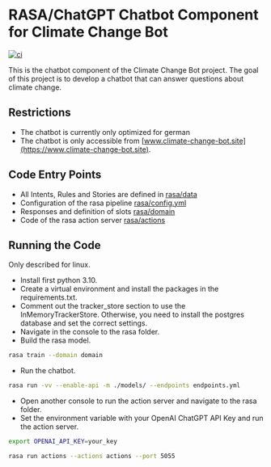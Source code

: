 # RASA/ChatGPT Chatbot Component for Climate Change Bot

[![ci](https://github.com/climate-change-bot/chatbot/actions/workflows/ci.yml/badge.svg)](https://github.com/climate-change-bot/chatbot/actions/workflows/ci.yml)

This is the chatbot component of the Climate Change Bot project. The goal of this project is to develop a chatbot that
can answer questions about climate change.

## Restrictions

- The chatbot is currently only optimized for german
- The chatbot is only accessible from [www.climate-change-bot.site](https://www.climate-change-bot.site).

## Code Entry Points

- All Intents, Rules and Stories are defined in [rasa/data](rasa/data)
- Configuration of the rasa pipeline [rasa/config.yml](rasa/config.yml)
- Responses and definition of slots [rasa/domain](rasa/domain)
- Code of the rasa action server [rasa/actions](rasa/actions)

## Running the Code

Only described for linux. 

- Install first python 3.10.
- Create a virtual environment and install the packages in the requirements.txt.
- Comment out the tracker_store section to use the InMemoryTrackerStore. Otherwise, you  need to install the postgres database and set the correct settings.
- Navigate in the console to the rasa folder.
- Build the rasa model.
```bash 
rasa train --domain domain
```
- Run the chatbot.
```bash 
rasa run -vv --enable-api -m ./models/ --endpoints endpoints.yml
```
- Open another console to run the action server and navigate to the rasa folder.
- Set the environment variable with your OpenAI ChatGPT API Key and run the action server.
```bash 
export OPENAI_API_KEY=your_key

rasa run actions --actions actions --port 5055
```